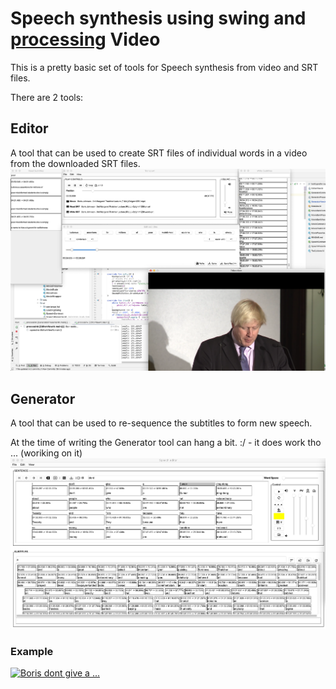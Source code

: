 # Speech synthesis using swing and [processing](https://processing.org/) Video

This is a pretty basic set of tools for Speech synthesis from video and SRT files.

There are 2 tools:

## Editor
A tool that can be used to create SRT files of individual words in a video from the downloaded SRT files.
<img src="https://raw.githubusercontent.com/sentinelweb/processink/master/speecher/doc/images/Editor%202020-12-01%20at%2016.05.14.png" width="800">


## Generator
A tool that can be used to re-sequence the subtitles to form new speech.

At the time of writing the Generator tool can hang a bit. :/ - it does work tho ... (woriking on it)
<img src="https://raw.githubusercontent.com/sentinelweb/processink/master/speecher/doc/images/generator-2020-12-01%20at%2016.40.13.png" width="800">
### Example 

[![Boris dont give a ...](http://img.youtube.com/vi/jab8l9LpbCg/0.jpg)](https://www.youtube.com/watch?v=jab8l9LpbCg "Boris dont give a ...")
